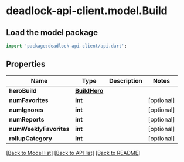 # deadlock-api-client.model.Build

## Load the model package
```dart
import 'package:deadlock-api-client/api.dart';
```

## Properties
Name | Type | Description | Notes
------------ | ------------- | ------------- | -------------
**heroBuild** | [**BuildHero**](BuildHero.md) |  | 
**numFavorites** | **int** |  | [optional] 
**numIgnores** | **int** |  | [optional] 
**numReports** | **int** |  | [optional] 
**numWeeklyFavorites** | **int** |  | [optional] 
**rollupCategory** | **int** |  | [optional] 

[[Back to Model list]](../README.md#documentation-for-models) [[Back to API list]](../README.md#documentation-for-api-endpoints) [[Back to README]](../README.md)


